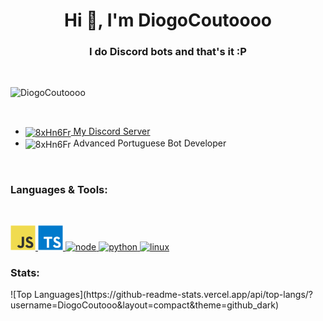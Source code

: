 <h1 align="center">Hi 👋, I'm DiogoCoutoooo</h1>
<h3 align="center">I do Discord bots and that's it :P</h3>

</br>
<p align="left"> <img src="https://komarev.com/ghpvc/?username=DiogoCoutoooo&label=Profile%20views&color=0e75b6&style=flat" alt="DiogoCoutoooo" /> </p>
</br>

- <a href="https://discord.gg" target="blank"><img align="center" src="https://cdn.worldvectorlogo.com/logos/discord.svg" alt="8xHn6Fr" height="20" width="" /> My Discord Server</a>
- <img align="center" src="https://cdn-0.emojis.wiki/emoji-pics/microsoft/robot-microsoft.png" alt="8xHn6Fr" height="20" width="" /> Advanced Portuguese Bot Developer
</br>

<h3 align="left">Languages & Tools:</h3>
</br>
<p align="left"> <a href="https://www.javascript.com/" target="_blank"> <img src="https://raw.githubusercontent.com/devicons/devicon/master/icons/javascript/javascript-original.svg" alt="javascript" width="40" height="40"/> </a> <a href="https://www.typescriptlang.org/" target="_blank"> <img src="https://raw.githubusercontent.com/devicons/devicon/master/icons/typescript/typescript-original.svg" alt="typescript" width="40" height="40"/> </a> <a href="https://nodejs.org/en/" target="_blank"> <img src="https://miro.medium.com/max/400/1*tfZa4vsI6UusJYt_fzvGnQ.png" alt="node" width="40" height="40"/> </a> <a href="https://www.python.org" target="_blank"> <img src="https://upload.wikimedia.org/wikipedia/commons/thumb/c/c3/Python-logo-notext.svg/1200px-Python-logo-notext.svg.png" alt="python" width="40" height="40"/> </a> <a href="https://ubuntu.com" target="_blank"> <img src="https://upload.wikimedia.org/wikipedia/commons/thumb/a/ab/Logo-ubuntu_cof-orange-hex.svg/1200px-Logo-ubuntu_cof-orange-hex.svg.png" alt="linux" width="40" height="40"/> </a>
  
<p align="center">
<h3 align="left">Stats:</h3>
![Top Languages](https://github-readme-stats.vercel.app/api/top-langs/?username=DiogoCoutooo&layout=compact&theme=github_dark)
</p>
